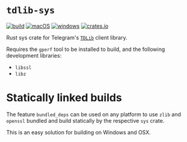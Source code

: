 # `tdlib-sys`

[![build](https://github.com/nuxeh/tdlib-sys/workflows/build/badge.svg)](https://github.com/nuxeh/tdlib-sys/actions?query=branch%3Amaster+event%3Apush+workflow%3Abuild)
[![macOS](https://github.com/nuxeh/tdlib-sys/workflows/macOS/badge.svg)](https://github.com/nuxeh/tdlib-sys/actions?query=branch%3Amaster+event%3Apush+workflow%3AmacOS)
[![windows](https://github.com/nuxeh/tdlib-sys/workflows/windows/badge.svg)](https://github.com/nuxeh/tdlib-sys/actions?query=branch%3Amaster+event%3Apush+workflow%3Awindows)
[![crates.io](https://img.shields.io/crates/v/tdlib-sys)](https://crates.io/crates/tdlib-sys)

Rust sys crate for Telegram's [`TDLib`](https://core.telegram.org/tdlib) client
library.

Requires the `gperf` tool to be installed to build, and the following
development libraries:

 - `libssl`
 - `libz`

# Statically linked builds

The feature `bundled_deps` can be used on any platform to use `zlib` and
`openssl` bundled and build statically by the respective `sys` crate.

This is an easy solution for building on Windows and OSX.
